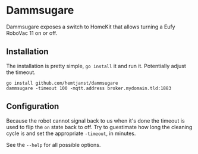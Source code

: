 # Dammsugare

Dammsugare exposes a switch to HomeKit that allows turning a Eufy RoboVac 11 on
or off.

## Installation

The installation is pretty simple, `go install` it and run it. Potentially
adjust the timeout.

```
go install github.com/hemtjanst/dammsugare
dammsugare -timeout 100 -mqtt.address broker.mydomain.tld:1883
```

## Configuration

Because the robot cannot signal back to us when it's done the timeout is used
to flip the `on` state back to off. Try to guestimate how long the cleaning
cycle is and set the appropriate `-timeout`, in minutes.

See the `--help` for all possible options.
